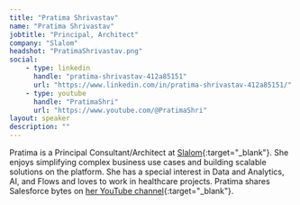 ```yaml
---
title: "Pratima Shrivastav"
name: "Pratima Shrivastav"
jobtitle: "Principal, Architect"
company: "Slalom"
headshot: "PratimaShrivastav.png"
social:
    - type: linkedin
      handle: "pratima-shrivastav-412a85151"
      url: "https://www.linkedin.com/in/pratima-shrivastav-412a85151/"
    - type: youtube
      handle: "PratimaShri"
      url: "https://www.youtube.com/@PratimaShri"
layout: speaker
description: ""
---
```


 Pratima is a Principal Consultant/Architect at [Slalom](https://slalom.com){:target="_blank"}. She enjoys simplifying complex business use cases and building scalable solutions on the platform. She has a special interest in Data and Analytics, AI, and Flows and loves to work in healthcare projects. Pratima shares Salesforce bytes on [her YouTube channel](https://www.youtube.com/@PratimaShri){:target="_blank"}.
